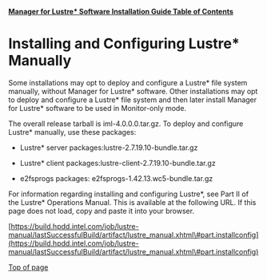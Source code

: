 [**Manager for Lustre\* Software Installation Guide Table of Contents**](ig_TOC.md)
# <a name="1.0"></a>Installing and Configuring Lustre* Manually

Some installations may opt to deploy and configure a Lustre* file system
manually, without Manager for Lustre\* software. Other
installations may opt to deploy and configure a Lustre* file system and
then later install Manager for Lustre\* software to be used in
Monitor-only mode.

The overall release tarball is iml-4.0.0.0.tar.gz. To deploy and
configure Lustre* manually, use these packages:

-   Lustre* server packages:lustre-2.7.19.10-bundle.tar.gz

-   Lustre* client packages:lustre-client-2.7.19.10-bundle.tar.gz

-   e2fsprogs packages: e2fsprogs-1.42.13.wc5-bundle.tar.gz

For information regarding installing and configuring Lustre\*, see Part II
of the Lustre* Operations Manual. This is available at the following URL.
If this page does not load, copy and paste it into your browser.

[https://build.hpdd.intel.com/job/lustre-manual/lastSuccessfulBuild/artifact/lustre_manual.xhtml\#part.installconfig](https://build.hpdd.intel.com/job/lustre-manual/lastSuccessfulBuild/artifact/lustre_manual.xhtml\#part.installconfig)

[Top of page](#1.0)